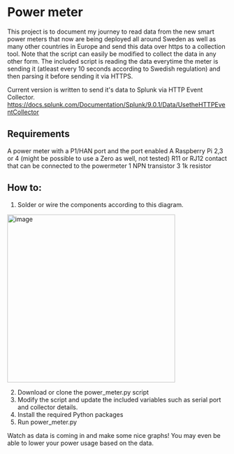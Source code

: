 # Power meter
This project is to document my journey to read data from the new smart power meters that now are being deployed all around Sweden as well as many other countries in Europe and send this data over https to a collection tool. Note that the script can easily be modified to collect the data in any other form.
The included script is reading the data everytime the meter is sending it (atleast every 10 seconds according to Swedish regulation) and then parsing it before sending it via HTTPS. 

Current version is written to send it's data to Splunk via HTTP Event Collector.
https://docs.splunk.com/Documentation/Splunk/9.0.1/Data/UsetheHTTPEventCollector

## Requirements
A power meter with a P1/HAN port and the port enabled
A Raspberry Pi 2,3 or 4 (might be possible to use a Zero as well, not tested)
R11 or RJ12 contact that can be connected to the powermeter
1 NPN transistor
3 1k resistor

## How to:
1. Solder or wire the components according to this diagram.
<img width="384" alt="image" src="https://user-images.githubusercontent.com/13958361/198014463-de0ba800-b563-4922-88a8-d41feaac70f0.png">

2. Download or clone the power_meter.py script
3. Modify the script and update the included variables such as serial port and collector details.
4. Install the required Python packages
5. Run power_meter.py


Watch as data is coming in and make some nice graphs! You may even be able to lower your power usage based on the data.
